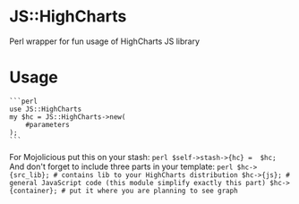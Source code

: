 #  JS::HighCharts

Perl wrapper for fun usage of HighCharts JS library


# Usage
    ```perl
    use JS::HighCharts
    my $hc = JS::HighCharts->new(
        #parameters
    );
    ```

For Mojolicious put this on your stash:
	```perl
  	$self->stash->{hc} =  $hc;
  	```
And don't forget to include three parts in your template:
	```perl
    $hc->{src_lib}; # contains lib to your HighCharts distribution
    $hc->{js}; # general JavaScript code (this module simplify exactly this part)
    $hc->{container}; # put it where you are planning to see graph
    ```